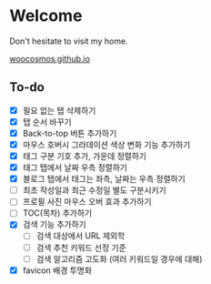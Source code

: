 # Welcome

Don't hesitate to visit my home.

[woocosmos.github.io](https://woocosmos.github.io/)


## To-do
- [x] 필요 없는 탭 삭제하기
- [x] 탭 순서 바꾸기
- [x] Back-to-top 버튼 추가하기
- [x] 마우스 호버시 그라데이션 색상 변화 기능 추가하기
- [x] 태그 구분 기호 추가, 가운데 정렬하기
- [x] 태그 탭에서 날짜 우측 정렬하기
- [x] 블로그 탭에서 태그는 좌측, 날짜는 우측 정렬하기
- [ ] 최초 작성일과 최근 수정일 별도 구분시키기
- [ ] 프로필 사진 마우스 오버 효과 추가하기
- [ ] TOC(목차) 추가하기
- [x] 검색 기능 추가하기
    - [ ] 검색 대상에서 URL 제외학
    - [ ] 검색 추천 키워드 선정 기준
    - [ ] 검색 알고리즘 고도화 (여러 키워드일 경우에 대해)
- [x] favicon 배경 투명화
